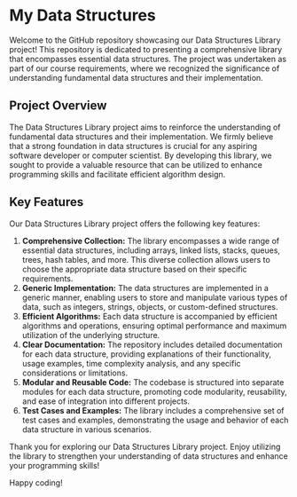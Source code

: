 # My Data Structures

Welcome to the GitHub repository showcasing our Data Structures Library project! This repository is dedicated to presenting a comprehensive library that encompasses essential data structures. The project was undertaken as part of our course requirements, where we recognized the significance of understanding fundamental data structures and their implementation.

## Project Overview
The Data Structures Library project aims to reinforce the understanding of fundamental data structures and their implementation. We firmly believe that a strong foundation in data structures is crucial for any aspiring software developer or computer scientist. By developing this library, we sought to provide a valuable resource that can be utilized to enhance programming skills and facilitate efficient algorithm design.

## Key Features
Our Data Structures Library project offers the following key features:
1. **Comprehensive Collection:** The library encompasses a wide range of essential data structures, including arrays, linked lists, stacks, queues, trees, hash tables, and more. This diverse collection allows users to choose the appropriate data structure based on their specific requirements.
2. **Generic Implementation:** The data structures are implemented in a generic manner, enabling users to store and manipulate various types of data, such as integers, strings, objects, or custom-defined structures.
3. **Efficient Algorithms:** Each data structure is accompanied by efficient algorithms and operations, ensuring optimal performance and maximum utilization of the underlying structure.
4. **Clear Documentation:** The repository includes detailed documentation for each data structure, providing explanations of their functionality, usage examples, time complexity analysis, and any specific considerations or limitations.
5. **Modular and Reusable Code:** The codebase is structured into separate modules for each data structure, promoting code modularity, reusability, and ease of integration into different projects.
6. **Test Cases and Examples:** The library includes a comprehensive set of test cases and examples, demonstrating the usage and behavior of each data structure in various scenarios.

Thank you for exploring our Data Structures Library project. Enjoy utilizing the library to strengthen your understanding of data structures and enhance your programming skills!

Happy coding!
